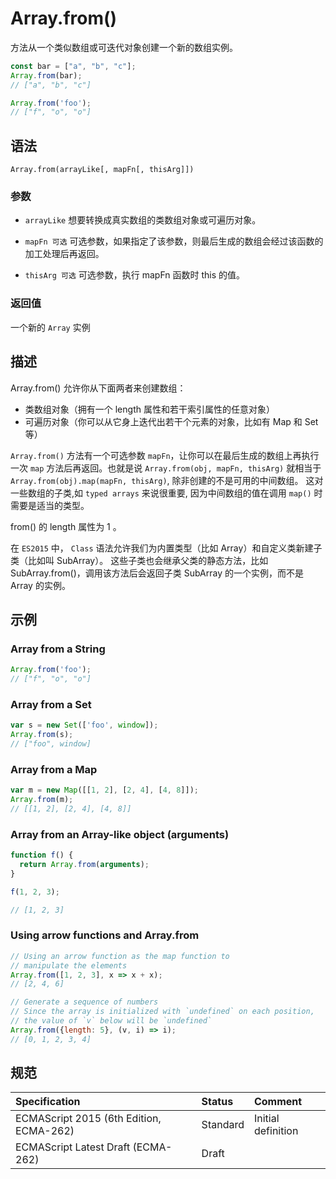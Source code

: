 # Array.from()

方法从一个类似数组或可迭代对象创建一个新的数组实例。

```javascript
const bar = ["a", "b", "c"];
Array.from(bar);
// ["a", "b", "c"]

Array.from('foo');
// ["f", "o", "o"]
```

## 语法

`Array.from(arrayLike[, mapFn[, thisArg]])`

### 参数

* `arrayLike` 想要转换成真实数组的类数组对象或可遍历对象。

* `mapFn 可选` 可选参数，如果指定了该参数，则最后生成的数组会经过该函数的加工处理后再返回。

* `thisArg 可选` 可选参数，执行 mapFn 函数时 this 的值。

### 返回值

一个新的 `Array` 实例

## 描述

Array.from() 允许你从下面两者来创建数组：

* 类数组对象（拥有一个 length 属性和若干索引属性的任意对象）
* 可遍历对象（你可以从它身上迭代出若干个元素的对象，比如有 Map 和 Set 等）

`Array.from()` 方法有一个可选参数 `mapFn`，让你可以在最后生成的数组上再执行一次 `map` 方法后再返回。也就是说 `Array.from(obj, mapFn, thisArg)`
就相当于 `Array.from(obj).map(mapFn, thisArg)`, 除非创建的不是可用的中间数组。 这对一些数组的子类,如  `typed arrays` 来说很重要,
因为中间数组的值在调用 `map()` 时需要是适当的类型。

from() 的 length 属性为 1 。

在 `ES2015` 中， `Class` 语法允许我们为内置类型（比如 Array）和自定义类新建子类（比如叫 SubArray）。
这些子类也会继承父类的静态方法，比如 SubArray.from()，调用该方法后会返回子类 SubArray 的一个实例，而不是 Array 的实例。

## 示例

### Array from a String

```javascript
Array.from('foo');
// ["f", "o", "o"]
```

### Array from a Set

```javascript
var s = new Set(['foo', window]);
Array.from(s);
// ["foo", window]
```

### Array from a Map

```javascript
var m = new Map([[1, 2], [2, 4], [4, 8]]);
Array.from(m);
// [[1, 2], [2, 4], [4, 8]]
```

### Array from an Array-like object (arguments)

```javascript
function f() {
  return Array.from(arguments);
}

f(1, 2, 3);

// [1, 2, 3]
```

### Using arrow functions and Array.from

```javascript
// Using an arrow function as the map function to
// manipulate the elements
Array.from([1, 2, 3], x => x + x);
// [2, 4, 6]

// Generate a sequence of numbers
// Since the array is initialized with `undefined` on each position,
// the value of `v` below will be `undefined`
Array.from({length: 5}, (v, i) => i);
// [0, 1, 2, 3, 4]
```

## 规范

| Specification                           | Status   | Comment            |
|:----------------------------------------|:---------|:-------------------|
| ECMAScript 2015 (6th Edition, ECMA-262) | Standard | Initial definition |
| ECMAScript Latest Draft (ECMA-262)      | Draft    |                    |